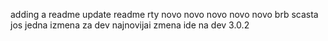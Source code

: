 adding a readme
update readme
rty
novo
novo
novo
novo
novo
brb
scasta
jos jedna izmena za dev
najnovijai zmena ide na dev 3.0.2
